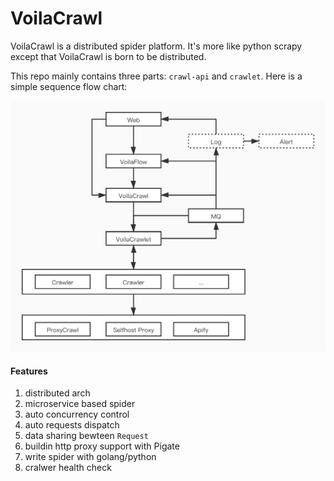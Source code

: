 
# VoilaCrawl

VoilaCrawl is a distributed spider platform. It's more like python scrapy except that VoilaCrawl is born to be distributed.

This repo mainly contains three parts: `crawl-api` and `crawlet`. Here is a simple sequence flow chart:

![](doc/VoilaCrawl系统架构.jpg)


#### Features

1. distributed arch
2. microservice based spider
3. auto concurrency control
4. auto requests dispatch
5. data sharing bewteen `Request`
6. buildin http proxy support with Pigate
7. write spider with golang/python
8. cralwer health check